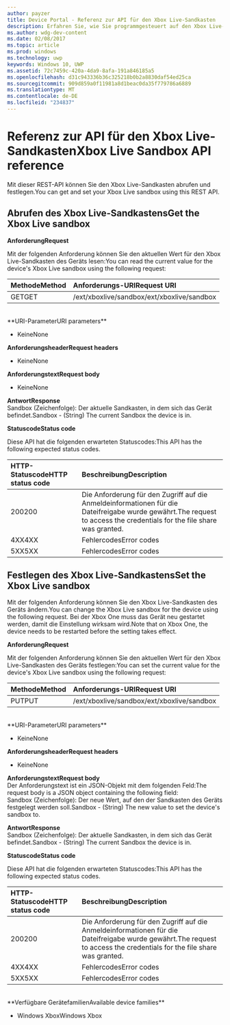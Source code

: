 ```yaml
---
author: payzer
title: Device Portal - Referenz zur API für den Xbox Live-Sandkasten
description: Erfahren Sie, wie Sie programmgesteuert auf den Xbox Live-Sandkasten zugreifen.
ms.author: wdg-dev-content
ms.date: 02/08/2017
ms.topic: article
ms.prod: windows
ms.technology: uwp
keywords: Windows 10, UWP
ms.assetid: 72c7459c-420a-4da9-8afa-191a846185a5
ms.openlocfilehash: d31c943336b36c325218b0b2a8830daf54ed25ca
ms.sourcegitcommit: 909d859a0f11981a8d1beac0da35f779786a6889
ms.translationtype: MT
ms.contentlocale: de-DE
ms.locfileid: "234837"
---
```

# <a name="xbox-live-sandbox-api-reference"></a><span data-ttu-id="4fb7f-104">Referenz zur API für den Xbox Live-Sandkasten</span><span class="sxs-lookup"><span data-stu-id="4fb7f-104">Xbox Live Sandbox API reference</span></span>   
<span data-ttu-id="4fb7f-105">Mit dieser REST-API können Sie den Xbox Live-Sandkasten abrufen und festlegen.</span><span class="sxs-lookup"><span data-stu-id="4fb7f-105">You can get and set your Xbox Live sandbox using this REST API.</span></span>

## <a name="get-the-xbox-live-sandbox"></a><span data-ttu-id="4fb7f-106">Abrufen des Xbox Live-Sandkastens</span><span class="sxs-lookup"><span data-stu-id="4fb7f-106">Get the Xbox Live sandbox</span></span>

**<span data-ttu-id="4fb7f-107">Anforderung</span><span class="sxs-lookup"><span data-stu-id="4fb7f-107">Request</span></span>**

<span data-ttu-id="4fb7f-108">Mit der folgenden Anforderung können Sie den aktuellen Wert für den Xbox Live-Sandkasten des Geräts lesen:</span><span class="sxs-lookup"><span data-stu-id="4fb7f-108">You can read the current value for the device's Xbox Live sandbox using the following request:</span></span>

<span data-ttu-id="4fb7f-109">Methode</span><span class="sxs-lookup"><span data-stu-id="4fb7f-109">Method</span></span>      | <span data-ttu-id="4fb7f-110">Anforderungs-URI</span><span class="sxs-lookup"><span data-stu-id="4fb7f-110">Request URI</span></span>
:------     | :-----
<span data-ttu-id="4fb7f-111">GET</span><span class="sxs-lookup"><span data-stu-id="4fb7f-111">GET</span></span> | <span data-ttu-id="4fb7f-112">/ext/xboxlive/sandbox</span><span class="sxs-lookup"><span data-stu-id="4fb7f-112">/ext/xboxlive/sandbox</span></span>
<br />
**<span data-ttu-id="4fb7f-113">URI-Parameter</span><span class="sxs-lookup"><span data-stu-id="4fb7f-113">URI parameters</span></span>**

- <span data-ttu-id="4fb7f-114">Keine</span><span class="sxs-lookup"><span data-stu-id="4fb7f-114">None</span></span>

**<span data-ttu-id="4fb7f-115">Anforderungsheader</span><span class="sxs-lookup"><span data-stu-id="4fb7f-115">Request headers</span></span>**

- <span data-ttu-id="4fb7f-116">Keine</span><span class="sxs-lookup"><span data-stu-id="4fb7f-116">None</span></span>

**<span data-ttu-id="4fb7f-117">Anforderungstext</span><span class="sxs-lookup"><span data-stu-id="4fb7f-117">Request body</span></span>**

- <span data-ttu-id="4fb7f-118">Keine</span><span class="sxs-lookup"><span data-stu-id="4fb7f-118">None</span></span>

**<span data-ttu-id="4fb7f-119">Antwort</span><span class="sxs-lookup"><span data-stu-id="4fb7f-119">Response</span></span>**   
<span data-ttu-id="4fb7f-120">Sandbox (Zeichenfolge): Der aktuelle Sandkasten, in dem sich das Gerät befindet.</span><span class="sxs-lookup"><span data-stu-id="4fb7f-120">Sandbox - (String) The current Sandbox the device is in.</span></span>   

**<span data-ttu-id="4fb7f-121">Statuscode</span><span class="sxs-lookup"><span data-stu-id="4fb7f-121">Status code</span></span>**

<span data-ttu-id="4fb7f-122">Diese API hat die folgenden erwarteten Statuscodes:</span><span class="sxs-lookup"><span data-stu-id="4fb7f-122">This API has the following expected status codes.</span></span>

<span data-ttu-id="4fb7f-123">HTTP-Statuscode</span><span class="sxs-lookup"><span data-stu-id="4fb7f-123">HTTP status code</span></span>      | <span data-ttu-id="4fb7f-124">Beschreibung</span><span class="sxs-lookup"><span data-stu-id="4fb7f-124">Description</span></span>
:------     | :-----
<span data-ttu-id="4fb7f-125">200</span><span class="sxs-lookup"><span data-stu-id="4fb7f-125">200</span></span> | <span data-ttu-id="4fb7f-126">Die Anforderung für den Zugriff auf die Anmeldeinformationen für die Dateifreigabe wurde gewährt.</span><span class="sxs-lookup"><span data-stu-id="4fb7f-126">The request to access the credentials for the file share was granted.</span></span>
<span data-ttu-id="4fb7f-127">4XX</span><span class="sxs-lookup"><span data-stu-id="4fb7f-127">4XX</span></span> | <span data-ttu-id="4fb7f-128">Fehlercodes</span><span class="sxs-lookup"><span data-stu-id="4fb7f-128">Error codes</span></span>
<span data-ttu-id="4fb7f-129">5XX</span><span class="sxs-lookup"><span data-stu-id="4fb7f-129">5XX</span></span> | <span data-ttu-id="4fb7f-130">Fehlercodes</span><span class="sxs-lookup"><span data-stu-id="4fb7f-130">Error codes</span></span>

## <a name="set-the-xbox-live-sandbox"></a><span data-ttu-id="4fb7f-131">Festlegen des Xbox Live-Sandkastens</span><span class="sxs-lookup"><span data-stu-id="4fb7f-131">Set the Xbox Live sandbox</span></span>
<span data-ttu-id="4fb7f-132">Mit der folgenden Anforderung können Sie den Xbox Live-Sandkasten des Geräts ändern.</span><span class="sxs-lookup"><span data-stu-id="4fb7f-132">You can change the Xbox Live sandbox for the device using the following request.</span></span> <span data-ttu-id="4fb7f-133">Bei der Xbox One muss das Gerät neu gestartet werden, damit die Einstellung wirksam wird.</span><span class="sxs-lookup"><span data-stu-id="4fb7f-133">Note that on Xbox One, the device needs to be restarted before the setting takes effect.</span></span>

**<span data-ttu-id="4fb7f-134">Anforderung</span><span class="sxs-lookup"><span data-stu-id="4fb7f-134">Request</span></span>**

<span data-ttu-id="4fb7f-135">Mit der folgenden Anforderung können Sie den aktuellen Wert für den Xbox Live-Sandkasten des Geräts festlegen:</span><span class="sxs-lookup"><span data-stu-id="4fb7f-135">You can set the current value for the device's Xbox Live sandbox using the following request:</span></span>

<span data-ttu-id="4fb7f-136">Methode</span><span class="sxs-lookup"><span data-stu-id="4fb7f-136">Method</span></span>      | <span data-ttu-id="4fb7f-137">Anforderungs-URI</span><span class="sxs-lookup"><span data-stu-id="4fb7f-137">Request URI</span></span>
:------     | :-----
<span data-ttu-id="4fb7f-138">PUT</span><span class="sxs-lookup"><span data-stu-id="4fb7f-138">PUT</span></span> | <span data-ttu-id="4fb7f-139">/ext/xboxlive/sandbox</span><span class="sxs-lookup"><span data-stu-id="4fb7f-139">/ext/xboxlive/sandbox</span></span>
<br />
**<span data-ttu-id="4fb7f-140">URI-Parameter</span><span class="sxs-lookup"><span data-stu-id="4fb7f-140">URI parameters</span></span>**

- <span data-ttu-id="4fb7f-141">Keine</span><span class="sxs-lookup"><span data-stu-id="4fb7f-141">None</span></span>

**<span data-ttu-id="4fb7f-142">Anforderungsheader</span><span class="sxs-lookup"><span data-stu-id="4fb7f-142">Request headers</span></span>**

- <span data-ttu-id="4fb7f-143">Keine</span><span class="sxs-lookup"><span data-stu-id="4fb7f-143">None</span></span>

**<span data-ttu-id="4fb7f-144">Anforderungstext</span><span class="sxs-lookup"><span data-stu-id="4fb7f-144">Request body</span></span>**   
<span data-ttu-id="4fb7f-145">Der Anforderungstext ist ein JSON-Objekt mit dem folgenden Feld:</span><span class="sxs-lookup"><span data-stu-id="4fb7f-145">The request body is a JSON object containing the following field:</span></span>   
<span data-ttu-id="4fb7f-146">Sandbox (Zeichenfolge): Der neue Wert, auf den der Sandkasten des Geräts festgelegt werden soll.</span><span class="sxs-lookup"><span data-stu-id="4fb7f-146">Sandbox - (String) The new value to set the device's sandbox to.</span></span>

**<span data-ttu-id="4fb7f-147">Antwort</span><span class="sxs-lookup"><span data-stu-id="4fb7f-147">Response</span></span>**   
<span data-ttu-id="4fb7f-148">Sandbox (Zeichenfolge): Der aktuelle Sandkasten, in dem sich das Gerät befindet.</span><span class="sxs-lookup"><span data-stu-id="4fb7f-148">Sandbox - (String) The current Sandbox the device is in.</span></span>   

**<span data-ttu-id="4fb7f-149">Statuscode</span><span class="sxs-lookup"><span data-stu-id="4fb7f-149">Status code</span></span>**

<span data-ttu-id="4fb7f-150">Diese API hat die folgenden erwarteten Statuscodes:</span><span class="sxs-lookup"><span data-stu-id="4fb7f-150">This API has the following expected status codes.</span></span>

<span data-ttu-id="4fb7f-151">HTTP-Statuscode</span><span class="sxs-lookup"><span data-stu-id="4fb7f-151">HTTP status code</span></span>      | <span data-ttu-id="4fb7f-152">Beschreibung</span><span class="sxs-lookup"><span data-stu-id="4fb7f-152">Description</span></span>
:------     | :-----
<span data-ttu-id="4fb7f-153">200</span><span class="sxs-lookup"><span data-stu-id="4fb7f-153">200</span></span> | <span data-ttu-id="4fb7f-154">Die Anforderung für den Zugriff auf die Anmeldeinformationen für die Dateifreigabe wurde gewährt.</span><span class="sxs-lookup"><span data-stu-id="4fb7f-154">The request to access the credentials for the file share was granted.</span></span>
<span data-ttu-id="4fb7f-155">4XX</span><span class="sxs-lookup"><span data-stu-id="4fb7f-155">4XX</span></span> | <span data-ttu-id="4fb7f-156">Fehlercodes</span><span class="sxs-lookup"><span data-stu-id="4fb7f-156">Error codes</span></span>
<span data-ttu-id="4fb7f-157">5XX</span><span class="sxs-lookup"><span data-stu-id="4fb7f-157">5XX</span></span> | <span data-ttu-id="4fb7f-158">Fehlercodes</span><span class="sxs-lookup"><span data-stu-id="4fb7f-158">Error codes</span></span>

<br />
**<span data-ttu-id="4fb7f-159">Verfügbare Gerätefamilien</span><span class="sxs-lookup"><span data-stu-id="4fb7f-159">Available device families</span></span>**

* <span data-ttu-id="4fb7f-160">Windows Xbox</span><span class="sxs-lookup"><span data-stu-id="4fb7f-160">Windows Xbox</span></span>

